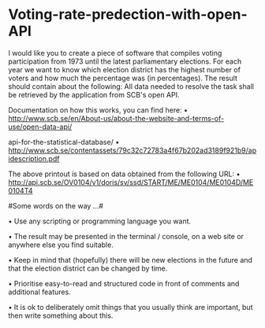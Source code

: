 # Voting-rate-predection-with-open-API
I would like you to create a piece of software that compiles voting participation from 1973 until the latest parliamentary elections. For each year we want to know which election district has the highest number of voters and how much the percentage was (in percentages). The result should contain about the following:
All data needed to resolve the task shall be retrieved by the application from SCB's open API. 

Documentation on how this works, you can find here:
• http://www.scb.se/en/About-us/about-the-website-and-terms-of-use/open-data-api/

api-for-the-statistical-database/
• http://www.scb.se/contentassets/79c32c72783a4f67b202ad3189f921b9/apidescription.pdf

The above printout is based on data obtained from the following URL:
• http://api.scb.se/OV0104/v1/doris/sv/ssd/START/ME/ME0104/ME0104D/ME0104T4

#Some words on the way ...#


• Use any scripting or programming language you want.

• The result may be presented in the terminal / console, on a web site or anywhere else you find suitable.

• Keep in mind that (hopefully) there will be new elections in the future and that the
  election district can be changed by time.
  
• Prioritise easy-to-read and structured code in front of comments and additional features.

• It is ok to deliberately omit things that you usually think are important, but then write
something about this.

